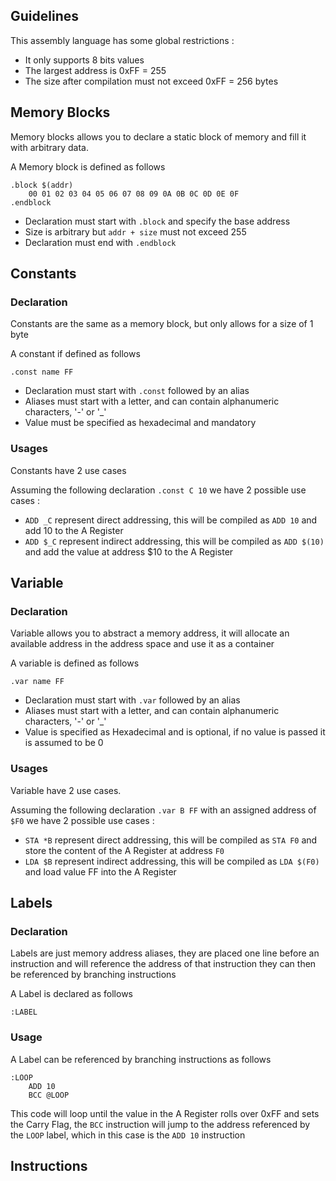 ## Guidelines

This assembly language has some global restrictions :

- It only supports 8 bits values
- The largest address is 0xFF = 255
- The size after compilation must not exceed 0xFF = 256 bytes

## Memory Blocks

Memory blocks allows you to declare a static block of memory and fill it with arbitrary data.

A Memory block is defined as follows

```
.block $(addr)
    00 01 02 03 04 05 06 07 08 09 0A 0B 0C 0D 0E 0F
.endblock
```

- Declaration must start with `.block` and specify the base address
- Size is arbitrary but `addr + size` must not exceed 255
- Declaration must end with `.endblock`

## Constants

### Declaration

Constants are the same as a memory block, but only allows for a size of 1 byte

A constant if defined as follows

```
.const name FF
```

- Declaration must start with `.const` followed by an alias
- Aliases must start with a letter, and can contain alphanumeric characters, '-' or '\_'
- Value must be specified as hexadecimal and mandatory

### Usages

Constants have 2 use cases

Assuming the following declaration `.const C 10` we have 2 possible use cases :

- `ADD _C` represent direct addressing, this will be compiled as `ADD 10` and add 10 to the A Register
- `ADD $_C` represent indirect addressing, this will be compiled as `ADD $(10)` and add the value at address $10 to the A Register

## Variable

### Declaration

Variable allows you to abstract a memory address, it will allocate an available address in the address space and use it as a container

A variable is defined as follows

```
.var name FF
```

- Declaration must start with `.var` followed by an alias
- Aliases must start with a letter, and can contain alphanumeric characters, '-' or '\_'
- Value is specified as Hexadecimal and is optional, if no value is passed it is assumed to be 0

### Usages

Variable have 2 use cases.

Assuming the following declaration `.var B FF` with an assigned address of `$F0` we have 2 possible use cases :

- `STA *B` represent direct addressing, this will be compiled as `STA F0` and store the content of the A Register at address `F0`
- `LDA $B` represent indirect addressing, this will be compiled as `LDA $(F0)` and load value FF into the A Register

## Labels

### Declaration

Labels are just memory address aliases, they are placed one line before an instruction and will reference the address of that instruction
they can then be referenced by branching instructions

A Label is declared as follows

```
:LABEL
```

### Usage

A Label can be referenced by branching instructions as follows

```
:LOOP
    ADD 10
    BCC @LOOP
```

This code will loop until the value in the A Register rolls over 0xFF and sets the Carry Flag,
the `BCC` instruction will jump to the address referenced by the `LOOP` label, which in this case is the `ADD 10` instruction

## Instructions
